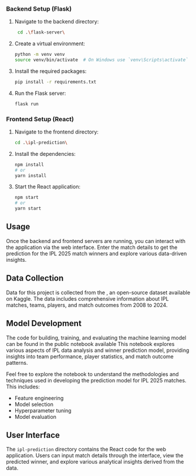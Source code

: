 

### Backend Setup (Flask)

1. Navigate to the backend directory:
   ```sh
    cd .\flask-server\
    ```
   
3. Create a virtual environment:
    ```sh
    python -m venv venv
    source venv/bin/activate  # On Windows use `venv\Scripts\activate`
    ```

4. Install the required packages:
    ```sh
    pip install -r requirements.txt
    ```

5. Run the Flask server:
    ```sh
    flask run
    ```

### Frontend Setup (React)

1. Navigate to the frontend directory:
    ```sh
    cd .\ipl-prediction\
    ```

2. Install the dependencies:
    ```sh
    npm install
    # or
    yarn install
    ```

3. Start the React application:
    ```sh
    npm start
    # or
    yarn start
    ```

## Usage

Once the backend and frontend servers are running, you can interact with the application via the web interface. Enter the match details to get the prediction for the IPL 2025 match winners and explore various data-driven insights.

## Data Collection

Data for this project is collected from the , an open-source dataset available on Kaggle. The data includes comprehensive information about IPL matches, teams, players, and match outcomes from 2008 to 2024.

## Model Development

The code for building, training, and evaluating the machine learning model can be found in the public notebook available  This notebook explores various aspects of IPL data analysis and winner prediction model, providing insights into team performance, player statistics, and match outcome patterns.

Feel free to explore the notebook to understand the methodologies and techniques used in developing the prediction model for IPL 2025 matches. This includes:
- Feature engineering
- Model selection
- Hyperparameter tuning
- Model evaluation

## User Interface

The `ipl-prediction` directory contains the React code for the web application. Users can input match details through the interface, view the predicted winner, and explore various analytical insights derived from the data.
